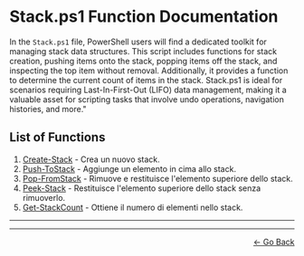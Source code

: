 # Stack.ps1 Function Documentation

In the `Stack.ps1` file, PowerShell users will find a dedicated toolkit for managing stack data structures. This script includes functions for stack creation, pushing items onto the stack, popping items off the stack, and inspecting the top item without removal. Additionally, it provides a function to determine the current count of items in the stack. Stack.ps1 is ideal for scenarios requiring Last-In-First-Out (LIFO) data management, making it a valuable asset for scripting tasks that involve undo operations, navigation histories, and more."

## List of Functions

1. [Create-Stack](#Create-Stack) - Crea un nuovo stack.
2. [Push-ToStack](#Push-ToStack) - Aggiunge un elemento in cima allo stack.
3. [Pop-FromStack](#Pop-FromStack) - Rimuove e restituisce l'elemento superiore dello stack.
4. [Peek-Stack](#Peek-Stack) - Restituisce l'elemento superiore dello stack senza rimuoverlo.
5. [Get-StackCount](#Get-StackCount) - Ottiene il numero di elementi nello stack.


---


---

<p align="right">
  <a href="/docs/README.md">← Go Back</a>
</p>